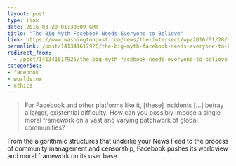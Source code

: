 ```yaml
---
layout: post
type: link
date: 2016-03-20 01:30:09 GMT
title: "The Big Myth Facebook Needs Everyone to Believe"
link: https://www.washingtonpost.com/news/the-intersect/wp/2016/01/28/the-big-myth-facebook-needs-everyone-to-believe/
permalink: /post/141341617926/the-big-myth-facebook-needs-everyone-to-believe
redirect_from: 
  - /post/141341617926/the-big-myth-facebook-needs-everyone-to-believe
categories:
- facebook
- worldview
- ethics
---
```


<p><blockquote>For Facebook and other platforms like it, [these] incidents [...] betray a larger, existential difficulty: How can you possibly impose a single moral framework on a vast and varying patchwork of global communities?</blockquote>
<p>From the algorithmic structures that underlie your News Feed to the process of community management and censorship, Facebook pushes its worldview and moral framework on its user base.</p></p>